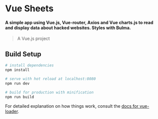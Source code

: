 # Vue Sheets
#### A simple app using Vue.js, Vue-router, Axios and Vue charts.js to read and display data about hacked websites. Styles with Bulma. 


> A Vue.js project

## Build Setup

``` bash
# install dependencies
npm install

# serve with hot reload at localhost:8080
npm run dev

# build for production with minification
npm run build
```

For detailed explanation on how things work, consult the [docs for vue-loader](http://vuejs.github.io/vue-loader).
